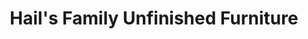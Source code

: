 ---
title: "Hail's Family Unfinished Furniture"
url: /bellflower/hails-family-unfinished-furniture/
shop: furniture
---